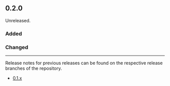 ## 0.2.0

Unreleased.

### Added

### Changed

---

Release notes for previous releases can be found on the respective release 
branches of the repository.

<!-- ARCHIVE_START -->
* [0.1.x](https://github.com/credibil/core/blob/release-0.1.0/RELEASES.md)